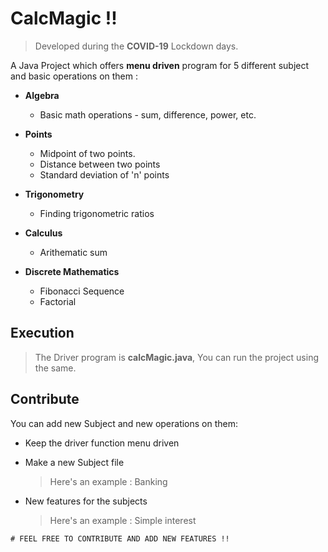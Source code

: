 # CalcMagic !!
>Developed during the **COVID-19** Lockdown days.

A Java Project which offers **menu driven** program for 5 different subject and basic operations on them :
* **Algebra**
  * Basic math operations - sum, difference, power, etc.
  
  
* **Points**
  * Midpoint of two points.
  * Distance between two points
  * Standard deviation of 'n' points
  
  
* **Trigonometry**
  * Finding trigonometric ratios
  
* **Calculus**
  * Arithematic sum
  
* **Discrete Mathematics**
  * Fibonacci Sequence
  * Factorial  
  

## Execution ##

> The Driver program is **calcMagic.java**, You can run the project using the same.


## Contribute ##

You can add new Subject and new operations on them:

- Keep the driver function menu driven
- Make a new Subject file 

  > Here's an example : Banking
  
- New features for the subjects

  > Here's an example : Simple interest


```
# FEEL FREE TO CONTRIBUTE AND ADD NEW FEATURES !!
```

